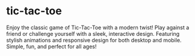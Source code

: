 # tic-tac-toe
Enjoy the classic game of Tic-Tac-Toe with a modern twist! Play against a friend or challenge yourself with a sleek, interactive design. Featuring stylish animations and responsive design for both desktop and mobile. Simple, fun, and perfect for all ages!
